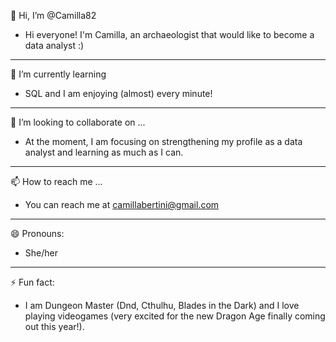 👋 Hi, I’m @Camilla82
- Hi everyone! I'm Camilla, an archaeologist that would like to become a data analyst :)
----------------------------
🌱 I’m currently learning
- SQL and I am enjoying (almost) every minute!
----------------------------
💞️ I’m looking to collaborate on ...
- At the moment, I am focusing on strengthening my profile as a data analyst and learning as much as I can.
----------------------------
📫 How to reach me ...
- You can reach me at camillabertini@gmail.com
 ----------------------------
😄 Pronouns:
- She/her
----------------------------
⚡ Fun fact:
- I am Dungeon Master (Dnd, Cthulhu, Blades in the Dark) and I love playing videogames (very excited for the new Dragon Age finally coming out this year!).

<!---
Camilla82/Camilla82 is a ✨ special ✨ repository because its `README.md` (this file) appears on your GitHub profile.
You can click the Preview link to take a look at your changes.
--->
